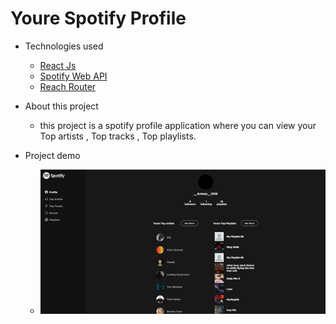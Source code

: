 # Youre Spotify Profile

- Technologies used
  - <a href="https://github.com/facebook/create-react-app">React Js</a>
  - <a href="https://developer.spotify.com/documentation/web-api/">Spotify Web API</a>
  - <a href="https://reach.tech/router/">Reach Router</a>
 
- About this project
  - this project is a spotify profile application where you can view your Top artists , Top tracks , Top playlists.

- Project demo
  - <img src="https://github.com/10Arman10/spotify-profile/blob/master/src/assets/Screenshot%202022-10-22%20154821.png" />
